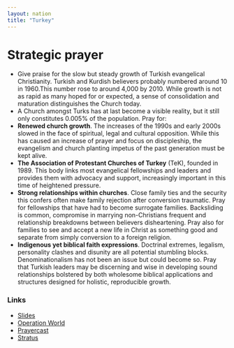 ```yaml
---
layout: nation
title: "Turkey"
---
```


# Strategic prayer

- Give praise for the slow but steady growth of Turkish evangelical Christianity. Turkish and Kurdish believers probably numbered around 10 in 1960.This number rose to around 4,000 by 2010. While growth is not as rapid as many hoped for or expected, a sense of consolidation and maturation distinguishes the Church today.
- A Church amongst Turks has at last become a visible reality, but it still only constitutes 0.005% of the population. Pray for:
- **Renewed church growth**. The increases of the 1990s and early 2000s slowed in the face of spiritual, legal and cultural opposition. While this has caused an increase of prayer and focus on discipleship, the evangelism and church planting impetus of the past generation must be kept alive.
- **The Association of Protestant Churches of Turkey** (TeK), founded in 1989. This body links most evangelical fellowships and leaders and provides them with advocacy and support, increasingly important in this time of heightened pressure.
- **Strong relationships within churches**. Close family ties and the security this confers often make family rejection after conversion traumatic. Pray for fellowships that have had to become surrogate families. Backsliding is common, compromise in marrying non-Christians frequent and relationship breakdowns between believers disheartening. Pray also for families to see and accept a new life in Christ as something good and separate from simply conversion to a foreign religion.
- **Indigenous yet biblical faith expressions**. Doctrinal extremes, legalism, personality clashes and disunity are all potential stumbling blocks. Denominationalism has not been an issue but could become so. Pray that Turkish leaders may be discerning and wise in developing sound relationships bolstered by both wholesome biblical applications and structures designed for holistic, reproducible growth.

### Links

- [Slides](http://kyk.kiekies.net/?src=https://ccwaterkloof.github.io/prayer/slides/turkey.md)
- [Operation World](https://operationworld.org/locations/tukey/)
- [Prayercast](https://prayercast.com/tukey.html)
- [Stratus](https://globe.stratus.earth/country-explorer/TUR)
